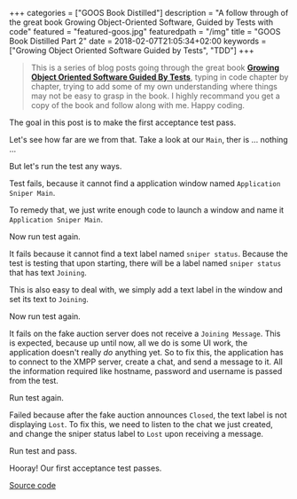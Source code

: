 +++
categories = ["GOOS Book Distilled"]
description = "A follow through of the great book Growing Object-Oriented Software, Guided by Tests with code"
featured = "featured-goos.jpg"
featuredpath = "/img"
title = "GOOS Book Distilled Part 2"
date = 2018-02-07T21:05:34+02:00
keywords = ["Growing Object Oriented Software Guided by Tests", "TDD"]
+++

>This is a series of blog posts going through the great book [**Growing Object Oriented Software Guided By Tests**](https://www.amazon.com/Growing-Object-Oriented-Software-Guided-Tests/dp/0321503627), typing in code chapter by chapter, trying to add some of my own understanding where things may not be easy to grasp in the book. I highly recommand you get a copy of the book and follow along with me. Happy coding.

The goal in this post is to make the first acceptance test pass.

Let's see how far are we from that. Take a look at our `Main`, ther is ... nothing ...

But let's run the test any ways.

Test fails, because it cannot find a application window named `Application Sniper Main`.

To remedy that, we just write enough code to launch a window and name it `Application Sniper Main`.

Now run test again.

It fails because it cannot find a text label named `sniper status`. Because the test is testing that upon starting, there will be a label named `sniper status` that has text `Joining`.

This is also easy to deal with, we simply add a text label in the window and set its text to `Joining`.

Now run test again.

It fails on the fake auction server does not receive a `Joining Message`. This is expected, because up until now, all we do is some UI work, the application doesn't really *do* anything yet. So to fix this, the application has to connect to the XMPP server, create a chat, and send a message to it. All the information required like hostname, password and username is passed from the test.

Run test again.

Failed because after the fake auction announces `Closed`, the text label is not displaying `Lost`. To fix this, we need to listen to the chat we just created, and change the sniper status label to `Lost` upon receiving a message.

Run test and pass.

Hooray! Our first acceptance test passes.

[Source code](https://github.com/lvguowei/GOOS/commit/a581159c66504259ee11b1cfe84cbda5bdae1baa)
